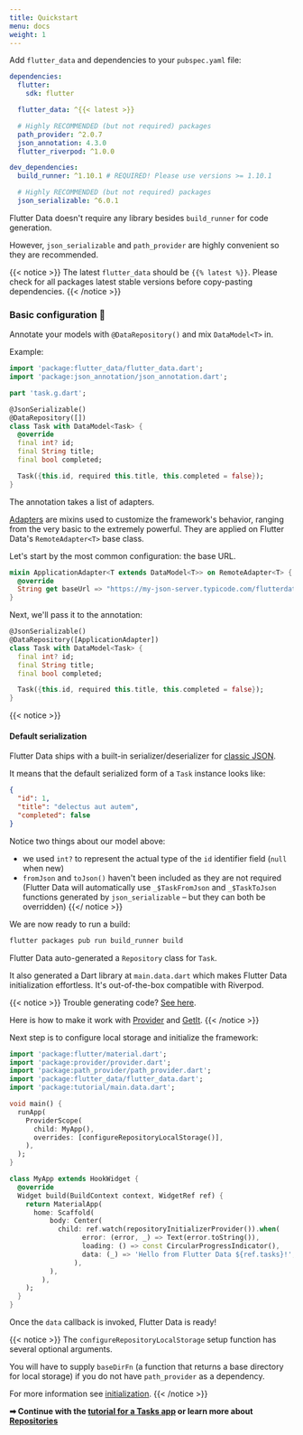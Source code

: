 ```yaml
---
title: Quickstart
menu: docs
weight: 1
---
```


Add `flutter_data` and dependencies to your `pubspec.yaml` file:

```yaml {hl_lines=[5 13]}
dependencies:
  flutter:
    sdk: flutter

  flutter_data: ^{{< latest >}}

  # Highly RECOMMENDED (but not required) packages
  path_provider: ^2.0.7
  json_annotation: 4.3.0
  flutter_riverpod: ^1.0.0

dev_dependencies:
  build_runner: ^1.10.1 # REQUIRED! Please use versions >= 1.10.1

  # Highly RECOMMENDED (but not required) packages
  json_serializable: ^6.0.1
```

Flutter Data doesn't require any library besides `build_runner` for code generation.

However, `json_serializable` and `path_provider` are highly convenient so they are recommended.

{{< notice >}}
The latest `flutter_data` should be `{{% latest %}}`. Please check for all packages latest stable versions before copy-pasting dependencies.
{{< /notice >}}

### Basic configuration 🔧

Annotate your models with `@DataRepository()` and mix `DataModel<T>` in.

Example:

```dart {hl_lines=[7 8]}
import 'package:flutter_data/flutter_data.dart';
import 'package:json_annotation/json_annotation.dart';

part 'task.g.dart';

@JsonSerializable()
@DataRepository([])
class Task with DataModel<Task> {
  @override
  final int? id;
  final String title;
  final bool completed;

  Task({this.id, required this.title, this.completed = false});
}
```

The annotation takes a list of adapters.

[Adapters](/docs/adapters) are mixins used to customize the framework's behavior, ranging from the very basic to the extremely powerful. They are applied on Flutter Data's `RemoteAdapter<T>` base class.

Let's start by the most common configuration: the base URL.

```dart
mixin ApplicationAdapter<T extends DataModel<T>> on RemoteAdapter<T> {
  @override
  String get baseUrl => "https://my-json-server.typicode.com/flutterdata/demo/";
}
```

Next, we'll pass it to the annotation:

```dart {hl_lines=[2]}
@JsonSerializable()
@DataRepository([ApplicationAdapter])
class Task with DataModel<Task> {
  final int? id;
  final String title;
  final bool completed;

  Task({this.id, required this.title, this.completed = false});
}
```

{{< notice >}}

#### Default serialization

Flutter Data ships with a built-in serializer/deserializer for [classic JSON](https://api.rubyonrails.org/classes/ActiveModel/Serializers/JSON.html).

It means that the default serialized form of a `Task` instance looks like:

```json
{
  "id": 1,
  "title": "delectus aut autem",
  "completed": false
}
```

Notice two things about our model above:

- we used `int?` to represent the actual type of the `id` identifier field (`null` when new)
- `fromJson` and `toJson()` haven't been included as they are not required (Flutter Data will automatically use `_$TaskFromJson` and `_$TaskToJson` functions generated by `json_serializable` – but they can both be overridden)
  {{</ notice >}}

We are now ready to run a build:

```bash
flutter packages pub run build_runner build
```

Flutter Data auto-generated a `Repository` class for `Task`.

It also generated a Dart library at `main.data.dart` which makes Flutter Data initialization effortless. It's out-of-the-box compatible with Riverpod.

{{< notice >}}
Trouble generating code? [See here](/docs/faq/#errors-generating-code).

Here is how to make it work with [Provider](/docs/faq/#configure-for-provider) and [GetIt](/docs/faq/#configure-for-getit).
{{< /notice >}}

Next step is to configure local storage and initialize the framework:

```dart {hl_lines=[4 5 11 "22-26"]}
import 'package:flutter/material.dart';
import 'package:provider/provider.dart';
import 'package:path_provider/path_provider.dart';
import 'package:flutter_data/flutter_data.dart';
import 'package:tutorial/main.data.dart';

void main() {
  runApp(
    ProviderScope(
      child: MyApp(),
      overrides: [configureRepositoryLocalStorage()],
    ),
  );
}

class MyApp extends HookWidget {
  @override
  Widget build(BuildContext context, WidgetRef ref) {
    return MaterialApp(
      home: Scaffold(
          body: Center(
            child: ref.watch(repositoryInitializerProvider()).when(
                  error: (error, _) => Text(error.toString()),
                  loading: () => const CircularProgressIndicator(),
                  data: (_) => 'Hello from Flutter Data ${ref.tasks}!',
                ),
          ),
        ),
    );
  }
}
```

Once the `data` callback is invoked, Flutter Data is ready!

{{< notice >}}
The `configureRepositoryLocalStorage` setup function has several optional arguments.

You will have to supply `baseDirFn` (a function that returns a base directory for local storage) if you do not have `path_provider` as a dependency.

For more information see [initialization](/docs/initialization).
{{< /notice >}}

<strong class="bigger">➡ Continue with the [tutorial for a Tasks app](/tutorial) or learn more about [Repositories](/docs/repositories)</strong>
